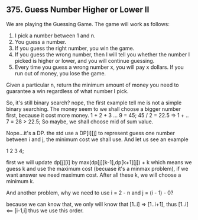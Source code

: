 ## 375. Guess Number Higher or Lower II

We are playing the Guessing Game. The game will work as follows:

1. I pick a number between 1 and n.
2. You guess a number.
3. If you guess the right number, you win the game.
4. If you guess the wrong number, then I will tell you whether the number I picked is higher or lower, and you will continue guessing.
5. Every time you guess a wrong number x, you will pay x dollars. If you run out of money, you lose the game.

Given a particular n, return the minimum amount of money you need to guarantee a win regardless of what number I pick.

So, it's still binary search? nope, the first example tell me is not a simple binary searching. The money seem to we shall choose a bigger number first, because it cost more money.  1 + 2 + 3 ... 9 = 45; 45 / 2 = 22.5 => 1 + .. 7 = 28 > 22.5; So maybe, we shall choose mid of sum value.

Nope...it's a DP. the std use a DP[i][j] to represent guess one number between i and j, the minimum cost we shall use. And let us see an example

1 2 3 4;

first we will update dp[j][i] by max(dp[j][k-1],dp[k+1][j]) + k which means we guess k and use the maximum cost (becuase it's a minmax problem), if we want answer we need maximum cost. After all these k, we will choose a minimum k. 

And another problem, why we need to use i = 2 - n and j = (i - 1) - 0? 

because we can know that, we only will know that [1..i] => [1..i+1], thus [1..i] <== [i-1,i] thus we use this order.